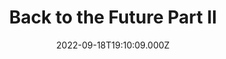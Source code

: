 ---
title: "Back to the Future Part II"
year: 1989
date: 2022-09-18T19:10:09.000Z
permalink: /almanac/movies/2022-09-18-back-to-the-future-part-ii/index.html
link: https://letterboxd.com/rknightuk/film/back-to-the-future-part-ii/7/
rating: 3
---